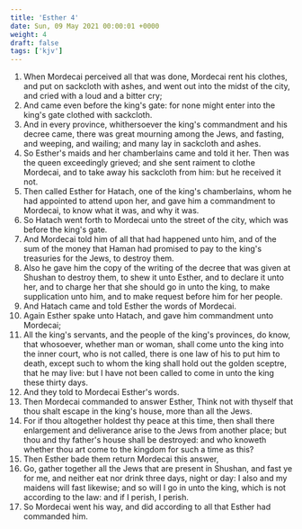 ```yaml
---
title: 'Esther 4'
date: Sun, 09 May 2021 00:00:01 +0000
weight: 4
draft: false
tags: ['kjv'] 
---
```


1. When Mordecai perceived all that was done, Mordecai rent his clothes, and put on sackcloth with ashes, and went out into the midst of the city, and cried with a loud and a bitter cry;
2. And came even before the king's gate: for none might enter into the king's gate clothed with sackcloth.
3. And in every province, whithersoever the king's commandment and his decree came, there was great mourning among the Jews, and fasting, and weeping, and wailing; and many lay in sackcloth and ashes.
4. So Esther's maids and her chamberlains came and told it her. Then was the queen exceedingly grieved; and she sent raiment to clothe Mordecai, and to take away his sackcloth from him: but he received it not.
5. Then called Esther for Hatach, one of the king's chamberlains, whom he had appointed to attend upon her, and gave him a commandment to Mordecai, to know what it was, and why it was.
6. So Hatach went forth to Mordecai unto the street of the city, which was before the king's gate.
7. And Mordecai told him of all that had happened unto him, and of the sum of the money that Haman had promised to pay to the king's treasuries for the Jews, to destroy them.
8. Also he gave him the copy of the writing of the decree that was given at Shushan to destroy them, to shew it unto Esther, and to declare it unto her, and to charge her that she should go in unto the king, to make supplication unto him, and to make request before him for her people.
9. And Hatach came and told Esther the words of Mordecai.
10. Again Esther spake unto Hatach, and gave him commandment unto Mordecai;
11. All the king's servants, and the people of the king's provinces, do know, that whosoever, whether man or woman, shall come unto the king into the inner court, who is not called, there is one law of his to put him to death, except such to whom the king shall hold out the golden sceptre, that he may live: but I have not been called to come in unto the king these thirty days.
12. And they told to Mordecai Esther's words.
13. Then Mordecai commanded to answer Esther, Think not with thyself that thou shalt escape in the king's house, more than all the Jews.
14. For if thou altogether holdest thy peace at this time, then shall there enlargement and deliverance arise to the Jews from another place; but thou and thy father's house shall be destroyed: and who knoweth whether thou art come to the kingdom for such a time as this?
15. Then Esther bade them return Mordecai this answer,
16. Go, gather together all the Jews that are present in Shushan, and fast ye for me, and neither eat nor drink three days, night or day: I also and my maidens will fast likewise; and so will I go in unto the king, which is not according to the law: and if I perish, I perish.
17. So Mordecai went his way, and did according to all that Esther had commanded him.
